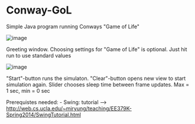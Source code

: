 # Conway-GoL
Simple Java program running Conways "Game of Life"

![image](https://user-images.githubusercontent.com/84565766/119494339-7e195980-bd61-11eb-8631-03ab4fb52018.png)

Greeting window. Choosing settings for "Game of Life" is optional. Just hit run to use standard values

![image](https://user-images.githubusercontent.com/84565766/119494541-b325ac00-bd61-11eb-86d6-37806b7741dd.png)

"Start"-button runs the simulaton.
"Clear"-button opens new view to start simulation again.
Slider chooses sleep time between frame updates. Max = 1 sec, min = 0 sec



Prerequistes needed:
      - Swing: tutorial --> http://web.cs.ucla.edu/~miryung/teaching/EE379K-Spring2014/SwingTutorial.html
